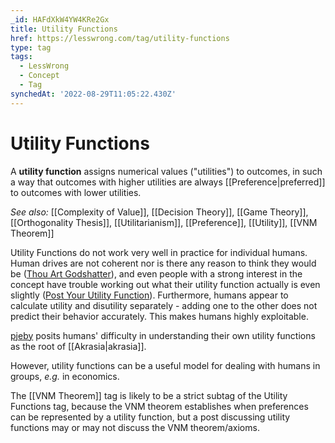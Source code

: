 ```yaml
---
_id: HAFdXkW4YW4KRe2Gx
title: Utility Functions
href: https://lesswrong.com/tag/utility-functions
type: tag
tags:
  - LessWrong
  - Concept
  - Tag
synchedAt: '2022-08-29T11:05:22.430Z'
---
```

# Utility Functions

A **utility function** assigns numerical values ("utilities") to outcomes, in such a way that outcomes with higher utilities are always [[Preference|preferred]] to outcomes with lower utilities.

_See also:_ [[Complexity of Value]], [[Decision Theory]], [[Game Theory]], [[Orthogonality Thesis]], [[Utilitarianism]], [[Preference]], [[Utility]], [[VNM Theorem]]

Utility Functions do not work very well in practice for individual humans. Human drives are not coherent nor is there any reason to think they would be ([Thou Art Godshatter](https://www.lesswrong.com/lw/l3/thou_art_godshatter/)), and even people with a strong interest in the concept have trouble working out what their utility function actually is even slightly ([Post Your Utility Function](https://www.lesswrong.com/lw/zv/post_your_utility_function/)). Furthermore, humans appear to calculate utility and disutility separately - adding one to the other does not predict their behavior accurately. This makes humans highly exploitable.

[pjeby](https://www.lesswrong.com/users/pjeby) posits humans' difficulty in understanding their own utility functions as the root of [[Akrasia|akrasia]].

However, utility functions can be a useful model for dealing with humans in groups, _e.g._ in economics.

The [[VNM Theorem]] tag is likely to be a strict subtag of the Utility Functions tag, because the VNM theorem establishes when preferences can be represented by a utility function, but a post discussing utility functions may or may not discuss the VNM theorem/axioms.